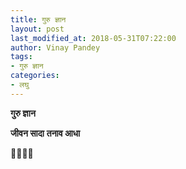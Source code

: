 ```yaml
---
title: गुरु ज्ञान
layout: post
last_modified_at: 2018-05-31T07:22:00
author: Vinay Pandey
tags:
- गुरु ज्ञान
categories:
- लघु
---
```

**गुरु ज्ञान**

**जीवन सादा**
**तनाव आधा**

🙏🌷🌷🙏


